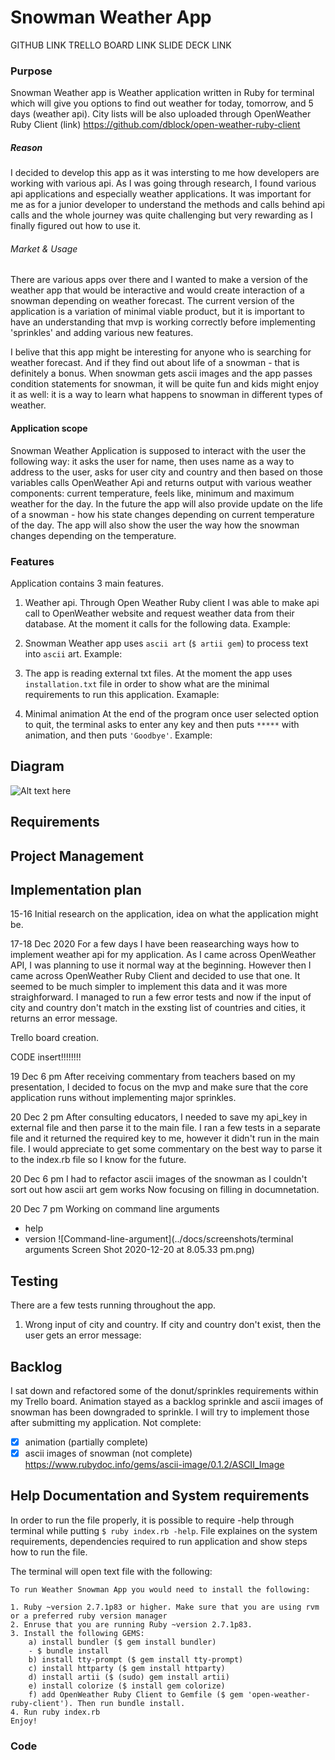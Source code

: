 # Snowman Weather App

GITHUB LINK
TRELLO BOARD LINK
SLIDE DECK LINK

### Purpose
Snowman Weather app is Weather application written in Ruby for terminal which will give you options to find out weather for today, tomorrow, and 5 days (weather api). City lists will be also uploaded through OpenWeather Ruby Client (link)
https://github.com/dblock/open-weather-ruby-client

##### Reason
I decided to develop this app as it was intersting to me how developers are working with various api. As I was going through research, I found various api applications and especially weather applications. It was important for me as for a junior developer to understand the methods and calls behind api calls and the whole journey was quite challenging but very rewarding as I finally figured out how to use it.

###### Market & Usage
There are various apps over there and I wanted to make a version of the weather app that would be interactive and would create interaction of a snowman depending on weather forecast. The current version of the application is a variation of minimal viable product, but it is important to have an understanding that mvp is working correctly before implementing 'sprinkles' and adding various new features.

I belive that this app might be interesting for anyone who is searching for weather forecast. And if they find out about life of a snowman - that is definitely a bonus. When snowman gets ascii images and the app passes condition statements for snowman, it will be quite fun and kids might enjoy it as well: it is a way to learn what happens to snowman in different types of weather.

#### Application scope
Snowman Weather Application is supposed to interact with the user the following way: it asks the user for name, then uses name as a way to address to the user, asks for user city and country and then based on those variables calls OpenWeather Api and returns output with various weather components: current temperature, feels like, minimum and maximum weather for the day. In the future the app will also provide update on the life of a snowman - how his state changes depending on current temperature of the day. The app will also show the user the way how the snowman changes depending on the temperature.

### Features

Application contains 3 main features.
1. Weather api. Through Open Weather Ruby client I was able to make api call to OpenWeather website and request weather data from their database. At the moment it calls for the following data.
Example:

2. Snowman Weather app uses `ascii art` (`$ artii gem`) to process text into `ascii` art.
Example:

3. The app is reading external txt files. At the moment the app uses `installation.txt` file in order to show what are the minimal requirements to run this application.
Examaple:

4. Minimal animation
At the end of the program once user selected option to quit, the terminal asks to enter any key and then puts `*****` with animation, and then puts `'Goodbye'`.
Example:


## Diagram

![Alt text here](images/someimage.png)
## Requirements

## Project Management

## Implementation plan

15-16
Initial research on the application, idea on what the application might be.

17-18 Dec 2020
For a few days I have been reasearching ways how to implement weather api for my application. As I came across OpenWeather API, I was planning to use it normal way at the beginning. However then I came across OpenWeather Ruby Client and decided to use that one. It seemed to be much simpler to implement this data and it was more straighforward. I managed to run a few error tests and now if the input of city and country don't match in the exsting list of countries and cities, it returns an error message.

Trello board creation.

CODE insert!!!!!!!!

19 Dec 6 pm
After receiving commentary from teachers based on my presentation, I decided to focus on the mvp and make sure that the core application runs without implementing major sprinkles.

20 Dec 2 pm
After consulting educators, I needed to save my api_key in external file and then parse it to the main file. I ran a few tests in a separate file and it returned the required key to me, however it didn't run in the main file. I would appreciate to get some commentary on the best way to parse it to the index.rb file so I know for the future.

20 Dec 6 pm
I had to refactor ascii images of the snowman as I couldn't sort out how ascii art gem works
Now focusing on filling in documnetation.

20 Dec 7 pm
Working on command line arguments
- help
- version
![Command-line-argument](../docs/screenshots/terminal arguments Screen Shot 2020-12-20 at 8.05.33 pm.png)

## Testing

There are a few tests running throughout the app. 
1. Wrong input of city and country. If city and country don't exist, then the user gets an error message:

## Backlog
I sat down and refactored some of the donut/sprinkles requirements within my Trello board. Animation stayed as a backlog sprinkle and ascii images of snowman has been downgraded to sprinkle. I will try to implement those after submitting my application. 
Not complete:
- [x] animation (partially complete)
- [x] ascii images of snowman (not complete)
https://www.rubydoc.info/gems/ascii-image/0.1.2/ASCII_Image 

## Help Documentation and System requirements

In order to run the file properly, it is possible to require -help through terminal while putting
`$ ruby index.rb -help`. File explaines on the system requirements, dependencies required to run application and show steps how to run the file.

The terminal will open text file with the following:
```
To run Weather Snowman App you would need to install the following:

1. Ruby ~version 2.7.1p83 or higher. Make sure that you are using rvm or a preferred ruby version manager
2. Enruse that you are running Ruby ~version 2.7.1p83.
3. Install the following GEMS:
    a) install bundler ($ gem install bundler)
    - $ bundle install
    b) install tty-prompt ($ gem install tty-prompt)
    c) install httparty ($ gem install httparty)
    d) install artii ($ (sudo) gem install artii)
    e) install colorize ($ install gem colorize)
    f) add OpenWeather Ruby Client to Gemfile ($ gem 'open-weather-ruby-client'). Then run bundle install.
4. Run ruby index.rb
Enjoy!

```

### Code
